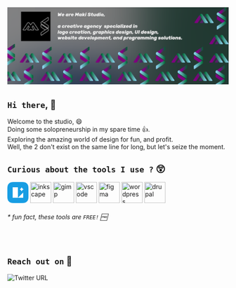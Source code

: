 ![profile-banner](https://github.com/maki-studio/.github/blob/main/profile/github-banner.png?raw=true)
---
## `Hi there`, 👋
Welcome to the studio, 😄  
Doing some solopreneurship in my spare time 👍.  
Exploring the amazing world of design for fun, and profit.  
Well, the 2 don't exist on the same line for long, but let's seize the moment.

<!--

**Here are some ideas to get you started:**

🙋‍♀️ A short introduction - what is your organization all about?
🌈 Contribution guidelines - how can the community get involved?
👩‍💻 Useful resources - where can the community find your docs? Is there anything else the community should know?
🍿 Fun facts - what does your team eat for breakfast?
🧙 Remember, you can do mighty things with the power of [Markdown](https://docs.github.com/github/writing-on-github/getting-started-with-writing-and-formatting-on-github/basic-writing-and-formatting-syntax)
-->

## `Curious about the tools I use ?` 😲 

<div align="">

<img width="48" height="48" title="lunacy"  src="https://raw.githubusercontent.com/maki-studio/.github/b974af72f4208daf7678d1cf772096e55bcc7aa0/profile/lunacy-logo.svg" />

<img  width="48" height="48" title="inkscape" src="https://cdn.jsdelivr.net/gh/devicons/devicon/icons/inkscape/inkscape-original.svg" />  

<img width="48" height="48" title="gimp" src="https://cdn.jsdelivr.net/gh/devicons/devicon/icons/gimp/gimp-original.svg" />  

<img width="48" height="48" title="vscode" src="https://cdn.jsdelivr.net/gh/devicons/devicon/icons/vscode/vscode-original.svg" />  

<img width="48" height="48" title="figma" src="https://cdn.jsdelivr.net/gh/devicons/devicon/icons/figma/figma-original.svg" />

<img width="48" height="48" title="wordpress" src="https://cdn.jsdelivr.net/gh/devicons/devicon/icons/wordpress/wordpress-plain.svg" />          

<img width="48" height="48" title="drupal" src="https://cdn.jsdelivr.net/gh/devicons/devicon/icons/drupal/drupal-original.svg" />          
                
          
</div>

###### * fun fact, these tools are `FREE!` 🆓

<br/>

## `Reach out on` 💬

![Twitter URL](https://img.shields.io/twitter/url?url=https%3A%2F%2Ftwitter.com%2Fshokosamuel&label=twitter)


